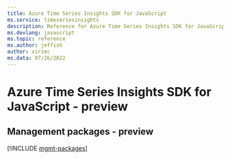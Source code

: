 ```yaml
---
title: Azure Time Series Insights SDK for JavaScript
ms.service: timeseriesinsights
description: Reference for Azure Time Series Insights SDK for JavaScript
ms.devlang: javascript
ms.topic: reference
ms.author: jeffish
author: xirzec
ms.data: 07/26/2022
---
```

# Azure Time Series Insights SDK for JavaScript - preview

## Management packages - preview
[!INCLUDE [mgmt-packages](time-series-insights-mgmt-index.md)]